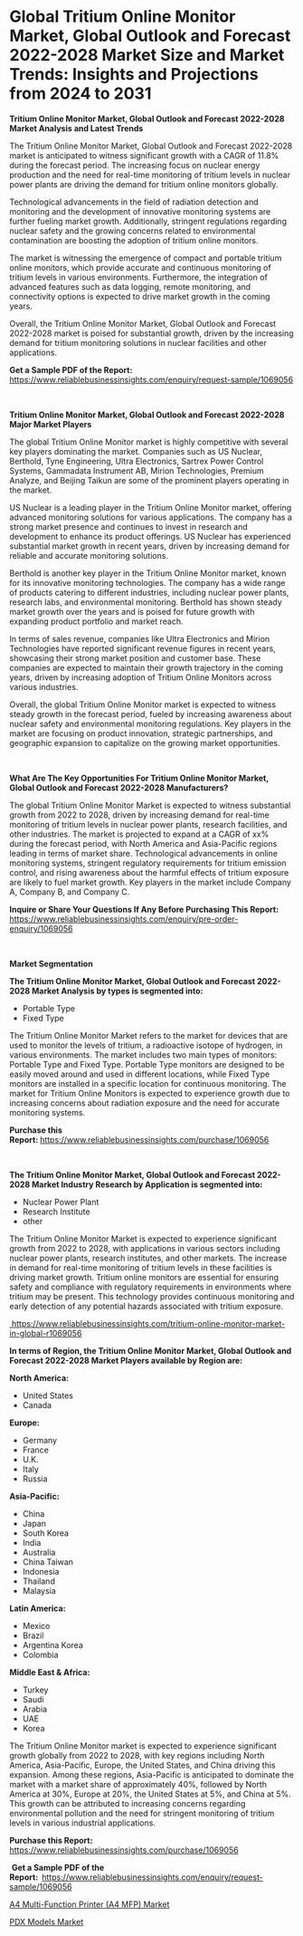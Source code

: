 <p><h1>Global Tritium Online Monitor Market, Global Outlook and Forecast 2022-2028 Market Size and Market Trends: Insights and Projections from 2024 to 2031</h1></p><p><strong>Tritium Online Monitor Market, Global Outlook and Forecast 2022-2028 Market Analysis and Latest Trends</strong></p>
<p><p>The Tritium Online Monitor Market, Global Outlook and Forecast 2022-2028 market is anticipated to witness significant growth with a CAGR of 11.8% during the forecast period. The increasing focus on nuclear energy production and the need for real-time monitoring of tritium levels in nuclear power plants are driving the demand for tritium online monitors globally.</p><p>Technological advancements in the field of radiation detection and monitoring and the development of innovative monitoring systems are further fueling market growth. Additionally, stringent regulations regarding nuclear safety and the growing concerns related to environmental contamination are boosting the adoption of tritium online monitors.</p><p>The market is witnessing the emergence of compact and portable tritium online monitors, which provide accurate and continuous monitoring of tritium levels in various environments. Furthermore, the integration of advanced features such as data logging, remote monitoring, and connectivity options is expected to drive market growth in the coming years.</p><p>Overall, the Tritium Online Monitor Market, Global Outlook and Forecast 2022-2028 market is poised for substantial growth, driven by the increasing demand for tritium monitoring solutions in nuclear facilities and other applications.</p></p>
<p><strong>Get a Sample PDF of the Report:&nbsp;</strong> <a href="https://www.reliablebusinessinsights.com/enquiry/request-sample/1069056">https://www.reliablebusinessinsights.com/enquiry/request-sample/1069056</a></p>
<p>&nbsp;</p>
<p><strong>Tritium Online Monitor Market, Global Outlook and Forecast 2022-2028 Major Market Players</strong></p>
<p><p>The global Tritium Online Monitor market is highly competitive with several key players dominating the market. Companies such as US Nuclear, Berthold, Tyne Engineering, Ultra Electronics, Sartrex Power Control Systems, Gammadata Instrument AB, Mirion Technologies, Premium Analyze, and Beijing Taikun are some of the prominent players operating in the market.</p><p>US Nuclear is a leading player in the Tritium Online Monitor market, offering advanced monitoring solutions for various applications. The company has a strong market presence and continues to invest in research and development to enhance its product offerings. US Nuclear has experienced substantial market growth in recent years, driven by increasing demand for reliable and accurate monitoring solutions.</p><p>Berthold is another key player in the Tritium Online Monitor market, known for its innovative monitoring technologies. The company has a wide range of products catering to different industries, including nuclear power plants, research labs, and environmental monitoring. Berthold has shown steady market growth over the years and is poised for future growth with expanding product portfolio and market reach.</p><p>In terms of sales revenue, companies like Ultra Electronics and Mirion Technologies have reported significant revenue figures in recent years, showcasing their strong market position and customer base. These companies are expected to maintain their growth trajectory in the coming years, driven by increasing adoption of Tritium Online Monitors across various industries.</p><p>Overall, the global Tritium Online Monitor market is expected to witness steady growth in the forecast period, fueled by increasing awareness about nuclear safety and environmental monitoring regulations. Key players in the market are focusing on product innovation, strategic partnerships, and geographic expansion to capitalize on the growing market opportunities.</p></p>
<p>&nbsp;</p>
<p><strong>What Are The Key Opportunities For Tritium Online Monitor Market, Global Outlook and Forecast 2022-2028 Manufacturers?</strong></p>
<p><p>The global Tritium Online Monitor Market is expected to witness substantial growth from 2022 to 2028, driven by increasing demand for real-time monitoring of tritium levels in nuclear power plants, research facilities, and other industries. The market is projected to expand at a CAGR of xx% during the forecast period, with North America and Asia-Pacific regions leading in terms of market share. Technological advancements in online monitoring systems, stringent regulatory requirements for tritium emission control, and rising awareness about the harmful effects of tritium exposure are likely to fuel market growth. Key players in the market include Company A, Company B, and Company C.</p></p>
<p><strong>Inquire or Share Your Questions If Any Before Purchasing This Report:</strong> <a href="https://www.reliablebusinessinsights.com/enquiry/pre-order-enquiry/1069056">https://www.reliablebusinessinsights.com/enquiry/pre-order-enquiry/1069056</a></p>
<p>&nbsp;</p>
<p><strong>Market Segmentation</strong></p>
<p><strong>The Tritium Online Monitor Market, Global Outlook and Forecast 2022-2028 Market Analysis by types is segmented into:</strong></p>
<p><ul><li>Portable Type</li><li>Fixed Type</li></ul></p>
<p><p>The Tritium Online Monitor Market refers to the market for devices that are used to monitor the levels of tritium, a radioactive isotope of hydrogen, in various environments. The market includes two main types of monitors: Portable Type and Fixed Type. Portable Type monitors are designed to be easily moved around and used in different locations, while Fixed Type monitors are installed in a specific location for continuous monitoring. The market for Tritium Online Monitors is expected to experience growth due to increasing concerns about radiation exposure and the need for accurate monitoring systems.</p></p>
<p><strong>Purchase this Report:&nbsp;</strong><a href="https://www.reliablebusinessinsights.com/purchase/1069056">https://www.reliablebusinessinsights.com/purchase/1069056</a></p>
<p>&nbsp;</p>
<p><strong>The Tritium Online Monitor Market, Global Outlook and Forecast 2022-2028 Market Industry Research by Application is segmented into:</strong></p>
<p><ul><li>Nuclear Power Plant</li><li>Research Institute</li><li>other</li></ul></p>
<p><p>The Tritium Online Monitor Market is expected to experience significant growth from 2022 to 2028, with applications in various sectors including nuclear power plants, research institutes, and other markets. The increase in demand for real-time monitoring of tritium levels in these facilities is driving market growth. Tritium online monitors are essential for ensuring safety and compliance with regulatory requirements in environments where tritium may be present. This technology provides continuous monitoring and early detection of any potential hazards associated with tritium exposure.</p></p>
<p><a href="https://www.reliablebusinessinsights.com/tritium-online-monitor-market-in-global-r1069056">&nbsp;https://www.reliablebusinessinsights.com/tritium-online-monitor-market-in-global-r1069056</a></p>
<p><strong>In terms of Region, the Tritium Online Monitor Market, Global Outlook and Forecast 2022-2028 Market Players available by Region are:</strong></p>
<p>
    <p> <strong> North America: </strong>
        <ul>
            <li>United States</li>
            <li>Canada</li>
        </ul>
        </p> 
    <p> <strong> Europe: </strong>
        <ul>
            <li>Germany</li>
            <li>France</li>
            <li>U.K.</li>
            <li>Italy</li>
            <li>Russia</li>
        </ul>
        </p> 
    <p> <strong> Asia-Pacific: </strong>
        <ul>
            <li>China</li>
            <li>Japan</li>
            <li>South Korea</li>
            <li>India</li>
            <li>Australia</li>
            <li>China Taiwan</li>
            <li>Indonesia</li>
            <li>Thailand</li>
            <li>Malaysia</li>
        </ul>
        </p> 
    <p> <strong> Latin America: </strong>
        <ul>
            <li>Mexico</li>
            <li>Brazil</li>
            <li>Argentina Korea</li>
            <li>Colombia</li>
        </ul>
        </p> 
    <p> <strong> Middle East & Africa: </strong>
        <ul>
            <li>Turkey</li>
            <li>Saudi</li>
            <li>Arabia</li>
            <li>UAE</li>
            <li>Korea</li>
        </ul>
    </p>
    </p>
<p><p>The Tritium Online Monitor market is expected to experience significant growth globally from 2022 to 2028, with key regions including North America, Asia-Pacific, Europe, the United States, and China driving this expansion. Among these regions, Asia-Pacific is anticipated to dominate the market with a market share of approximately 40%, followed by North America at 30%, Europe at 20%, the United States at 5%, and China at 5%. This growth can be attributed to increasing concerns regarding environmental pollution and the need for stringent monitoring of tritium levels in various industrial applications.</p></p>
<p><strong>Purchase this Report: </strong><a href="https://www.reliablebusinessinsights.com/purchase/1069056">https://www.reliablebusinessinsights.com/purchase/1069056</a></p>
<p>&nbsp;<strong>Get a Sample PDF of the Report:&nbsp;&nbsp;</strong><a href="https://www.reliablebusinessinsights.com/enquiry/request-sample/1069056">https://www.reliablebusinessinsights.com/enquiry/request-sample/1069056</a></p>
<p><strong></strong></p>
<p><p><a href="https://view.publitas.com/reportprime-1/a4-multi-function-printer-a4-mfp-market-insight-market-trends-growth-forecasted-from-2024-to-2031/">A4 Multi-Function Printer (A4 MFP) Market</a></p><p><a href="https://www.linkedin.com/pulse/pdx-models-market-key-successful-business-strategy-forecast-lgxsf">PDX Models Market</a></p></p>